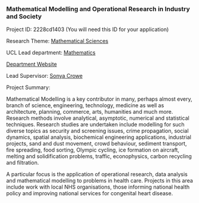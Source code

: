 ### Mathematical Modelling and Operational Research in Industry and Society

Project ID: 2228cd1403
(You will need this ID for your application)

Research Theme: [Mathematical Sciences](../themes/mathematical-sciences.md)

UCL Lead department: [Mathematics](../departments/mathematics.md)

[Department Website](https://www.ucl.ac.uk/maths)

Lead Supervisor: [Sonya Crowe](https://profiles.ucl.ac.uk/8637)

Project Summary:

Mathematical Modelling is a key contributor in many, perhaps almost every, branch of science, engineering, technology, medicine as well as architecture, planning, commerce, arts, humanities and much more. Research methods involve analytical, asymptotic, numerical and statistical techniques. Research studies are undertaken include modelling for such diverse topics as security and screening issues, crime propagation, social dynamics, spatial analysis, biochemical engineering applications, industrial projects, sand and dust movement, crowd behaviour, sediment transport, fire spreading, food sorting, Olympic cycling, ice formation on aircraft, melting and solidification problems, traffic, econophysics, carbon recycling and filtration.  

A particular focus is the application of operational research, data analysis and mathematical modelling to problems in health care. Projects in this area include work with local NHS organisations, those informing national health policy and improving national services for congenital heart disease.
